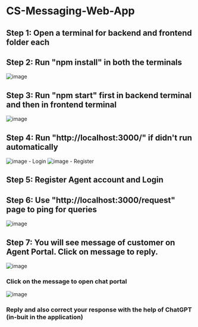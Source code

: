 # CS-Messaging-Web-App

## Step 1: Open a terminal for backend and frontend folder each 
## Step 2: Run "npm install" in both the terminals
![image](https://github.com/the-osiris/CS-Messaging-Web-App/assets/91742676/56858f16-0c49-4be3-93d9-5d3b87646d65)
## Step 3: Run "npm start" first in backend terminal and then in frontend terminal
![image](https://github.com/the-osiris/CS-Messaging-Web-App/assets/91742676/1007cd03-e18d-4af0-abd4-a4bea3f2b4a9)

## Step 4: Run "http://localhost:3000/" if didn't run automatically
![image](https://github.com/the-osiris/CS-Messaging-Web-App/assets/91742676/6f168968-13f3-4258-be00-13f1f00cea39) - Login
![image](https://github.com/the-osiris/CS-Messaging-Web-App/assets/91742676/49549cfd-91a2-4ca1-9b0e-1b65251fbc0f) - Register


## Step 5: Register Agent account and Login
## Step 6: Use "http://localhost:3000/request" page to ping for queries
![image](https://github.com/the-osiris/CS-Messaging-Web-App/assets/91742676/e1b69892-9014-411d-b04b-0ada83aed253)

## Step 7: You will see message of customer on Agent Portal. Click on message to reply.
![image](https://github.com/the-osiris/CS-Messaging-Web-App/assets/91742676/2b70b095-902e-44b1-bc9c-1603e6be8b7d)
### Click on the message to open chat portal
![image](https://github.com/the-osiris/CS-Messaging-Web-App/assets/91742676/5500a7a5-aec7-48b5-9218-5be28203b3b5)
### Reply and also correct your response with the help of ChatGPT (in-buit in the application)

